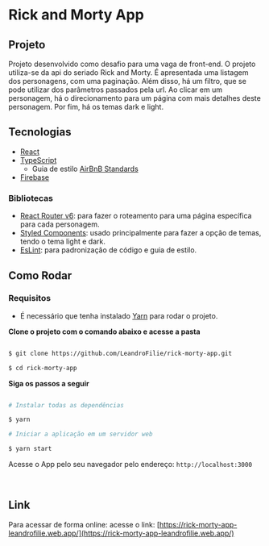 # Rick and Morty App

## Projeto
Projeto desenvolvido como desafio para uma vaga de front-end. O projeto utiliza-se da api do seriado Rick and Morty. É apresentada uma listagem dos personagens, com uma paginação. Além disso, há um filtro, que se pode utilizar dos parâmetros passados pela url. Ao clicar em um personagem, há o direcionamento para um página com mais detalhes deste personagem. Por fim, há os temas dark e light.

## Tecnologias
- [React](https://pt-br.reactjs.org/docs/getting-started.html)
- [TypeScript](https://www.typescriptlang.org/docs/)
  - Guia de estilo [AirBnB Standards](https://github.com/airbnb/javascript)
- [Firebase](https://firebase.google.com/docs/web/setup)

### Bibliotecas
- [React Router v6](https://reactrouter.com/docs/en/v6): para fazer o roteamento para uma página específica para cada personagem.
- [Styled Components](https://styled-components.com/docs): usado principalmente para fazer a opção de temas, tendo o tema light e dark.
- [EsLint](https://eslint.org/docs/latest/): para padronização de código e guia de estilo.

## Como Rodar
### Requisitos

- É necessário que tenha instalado [Yarn](https://yarnpkg.com/) para rodar o projeto.

**Clone o projeto com o comando abaixo e acesse a pasta**
```bash

$ git clone https://github.com/LeandroFilie/rick-morty-app.git

$ cd rick-morty-app
```

**Siga os passos a seguir**

```bash

# Instalar todas as dependências

$ yarn

# Iniciar a aplicação em um servidor web

$ yarn start

```
Acesse o App pelo seu navegador pelo endereço: `http://localhost:3000`

<br>

## Link
Para acessar de forma online: acesse o link: [https://rick-morty-app-leandrofilie.web.app/](https://rick-morty-app-leandrofilie.web.app/)

